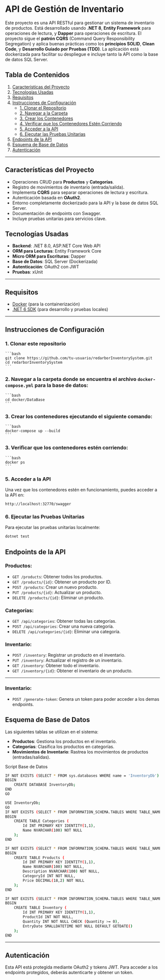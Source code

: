 # API de Gestión de Inventario

Este proyecto es una API RESTful para gestionar un sistema de inventario de productos. Está desarrollado usando **.NET 8**, **Entity Framework** para operaciones de lectura, y **Dapper** para operaciones de escritura. El proyecto sigue el **patrón CQRS** (Command Query Responsibility Segregation) y aplica buenas prácticas como los **principios SOLID**, **Clean Code**, y **Desarrollo Guiado por Pruebas (TDD)**. La aplicación está dockerizada para facilitar su despliegue e incluye tanto la API como la base de datos SQL Server.

## Tabla de Contenidos
1. [Características del Proyecto](#características-del-proyecto)
2. [Tecnologías Usadas](#tecnologías-usadas)
3. [Requisitos](#requisitos)
4. [Instrucciones de Configuración](#instrucciones-de-configuración)
    - [1. Clonar el Repositorio](#1-clonar-este-repositorio)
    - [2. Navegar a la Carpeta](#2-navegar-a-la-carpeta-donde-se-encuentra-el-archivo-docker-composeyml)
    - [3. Crear los Contenedores](#3-crear-los-contenedores-ejecutando-el-siguiente-comando)
    - [4. Verificar que los Contenedores Estén Corriendo](#4-verificar-que-los-contenedores-estén-corriendo)
    - [5. Acceder a la API](#5-acceder-a-la-api)
    - [6. Ejecutar las Pruebas Unitarias](#6-ejecutar-las-pruebas-unitarias)
5. [Endpoints de la API](#endpoints-de-la-api)
6. [Esquema de Base de Datos](#esquema-de-base-de-datos)
7. [Autenticación](#autenticación)

---

## Características del Proyecto
- Operaciones CRUD para **Productos** y **Categorías**.
- Registro de movimientos de inventario (entrada/salida).
- Implementa **CQRS** para separar operaciones de lectura y escritura.
- Autenticación basada en **OAuth2**.
- Entorno completamente dockerizado para la API y la base de datos SQL Server.
- Documentación de endpoints con Swagger.
- Incluye pruebas unitarias para servicios clave.

## Tecnologías Usadas
- **Backend**: .NET 8.0, ASP.NET Core Web API
- **ORM para Lecturas**: Entity Framework Core
- **Micro ORM para Escrituras**: Dapper
- **Base de Datos**: SQL Server (Dockerizada)
- **Autenticación**: OAuth2 con JWT
- **Pruebas**: xUnit

---

## Requisitos
- [Docker](https://www.docker.com/get-started) (para la containerización)
- [.NET 6 SDK](https://dotnet.microsoft.com/download/dotnet/6.0) (para desarrollo y pruebas locales)

---

## Instrucciones de Configuración

### 1. Clonar este repositorio

    ```bash
    git clone https://github.com/tu-usuario/redarborInventorySystem.git
    cd redarborInventorySystem
    ```
    
### 2. Navegar a la carpeta donde se encuentra el archivo `docker-compose.yml` para la base de datos:

    ```bash
    cd docker/DataBase
    ```

### 3. Crear los contenedores ejecutando el siguiente comando:

    ```bash
    docker-compose up --build
    ```

### 3. Verificar que los contenedores estén corriendo:

    ```bash
    docker ps
    ```

### 5. Acceder a la API

Una vez que los contenedores estén en funcionamiento, puedes acceder a la API en:
```bash
http://localhost:32770/swagger
```

### 6. Ejecutar las Pruebas Unitarias

Para ejecutar las pruebas unitarias localmente:
```bash
dotnet test
```

## Endpoints de la API

### Productos:
- `GET /products`: Obtener todos los productos.
- `GET /products/{id}`: Obtener un producto por ID.
- `POST /products`: Crear un nuevo producto.
- `PUT /products/{id}`: Actualizar un producto.
- `DELETE /products/{id}`: Eliminar un producto.

### Categorías:
- `GET /api/categories`: Obtener todas las categorías.
- `POST /api/categories`: Crear una nueva categoría.
- `DELETE /api/categories/{id}`: Eliminar una categoría.

### Inventario:
- `POST /inventory`: Registrar un producto en el inventario.
- `PUT /inventory`: Actualizar el registro de un inventario.
- `GET /inventory`: Obtener todo el inventario.
- `GET /inventory/{id}`: Obtener el inventario de un producto.
---

### Inventario:
- `POST /generate-token`: Genera un token para poder acceder a los demas endpoints.

## Esquema de Base de Datos

Las siguientes tablas se utilizan en el sistema:

- **Productos**: Gestiona los productos en el inventario.
- **Categorías**: Clasifica los productos en categorías.
- **Movimientos de Inventario**: Rastrea los movimientos de productos (entradas/salidas).

Script Base de Datos

```bash
IF NOT EXISTS (SELECT * FROM sys.databases WHERE name = 'InventoryDb')
BEGIN
    CREATE DATABASE InventoryDb;
END
GO

USE InventoryDb;
GO
IF NOT EXISTS (SELECT * FROM INFORMATION_SCHEMA.TABLES WHERE TABLE_NAME = 'Categories')
BEGIN
    CREATE TABLE Categories (
        Id INT PRIMARY KEY IDENTITY(1,1),
        Name NVARCHAR(100) NOT NULL
    );
END

IF NOT EXISTS (SELECT * FROM INFORMATION_SCHEMA.TABLES WHERE TABLE_NAME = 'Products')
BEGIN
    CREATE TABLE Products (
        Id INT PRIMARY KEY IDENTITY(1,1),
        Name NVARCHAR(100) NOT NULL,
        Description NVARCHAR(100) NOT NULL,
        CategoryId INT NOT NULL,
        Price DECIMAL(18,2) NOT NULL
    );
END

IF NOT EXISTS (SELECT * FROM INFORMATION_SCHEMA.TABLES WHERE TABLE_NAME = 'Inventory')
BEGIN
    CREATE TABLE Inventory (
        Id INT PRIMARY KEY IDENTITY(1,1),
        ProductId INT NOT NULL,
        Quantity INT NOT NULL CHECK (Quantity >= 0), 
        EntryDate SMALLDATETIME NOT NULL DEFAULT GETDATE()
    );
END
```

---

## Autenticación

Esta API está protegida mediante OAuth2 y tokens JWT. Para acceder a los endpoints protegidos, deberás autenticarte y obtener un token.
